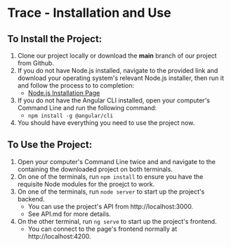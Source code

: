 
# Trace - Installation and Use
## To Install the Project:
1. Clone our project locally or download the **main** branch of our project from Github.
2. If you do not have Node.js installed, navigate to the provided link and download your operating system's relevant Node.js installer, then run it and follow the process to to completion:
    - [Node.js Installation Page](https://nodejs.org/en/download/)
3. If you do not have the Angular CLI installed, open your computer's Command Line and run the following command:
    - `npm install -g @angular/cli`
4. You should have everything you need to use the project now.

## To Use the Project:
1. Open your computer's Command Line twice and and navigate to the containing the downloaded project on both terminals.
2. On one of the terminals, run `npm install` to ensure you have the requisite Node modules for the proejct to work.
3. On one of the terminals, run `node server` to start up the project's backend.
    - You can use the project's API from http://localhost:3000.
    - See API.md for more details.
4. On the other terminal, run `ng serve` to start up the project's frontend.
    - You can connect to the page's frontend normally at http://localhost:4200.
